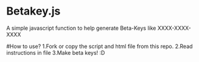 # Betakey.js
A simple javascript function to help generate Beta-Keys like XXXX-XXXX-XXXX

#How to use?
1.Fork or copy the script and html file from this repo.
2.Read instructions in file
3.Make beta keys! :D
